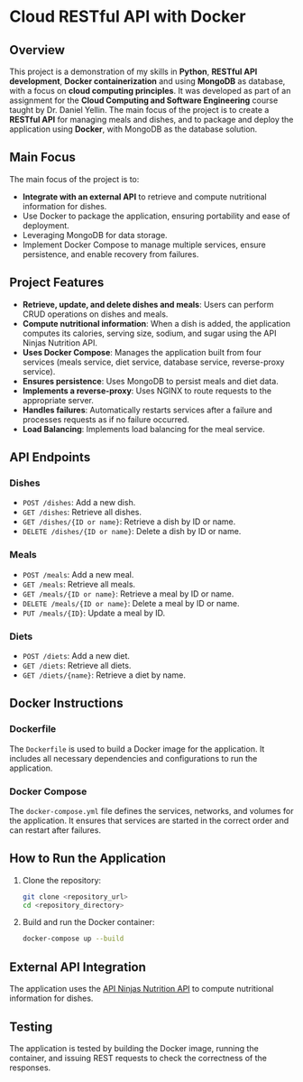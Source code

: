 # Cloud RESTful API with Docker

## Overview
This project is a demonstration of my skills in **Python**, **RESTful API development**, **Docker containerization** and using **MongoDB** as database, with a focus on **cloud computing principles**. It was developed as part of an assignment for the **Cloud Computing and Software Engineering** course taught by Dr. Daniel Yellin. The main focus of the project is to create a **RESTful API** for managing meals and dishes, and to package and deploy the application using **Docker**, with MongoDB as the database solution.

## Main Focus
The main focus of the project is to:
- **Integrate with an external API** to retrieve and compute nutritional information for dishes.
- Use Docker to package the application, ensuring portability and ease of deployment.
- Leveraging MongoDB for data storage.
- Implement Docker Compose to manage multiple services, ensure persistence, and enable recovery from failures.

## Project Features

- **Retrieve, update, and delete dishes and meals**: Users can perform CRUD operations on dishes and meals.
- **Compute nutritional information**: When a dish is added, the application computes its calories, serving size, sodium, and sugar using the API Ninjas Nutrition API.
- **Uses Docker Compose**: Manages the application built from four services (meals service, diet service, database service, reverse-proxy service).
- **Ensures persistence**: Uses MongoDB to persist meals and diet data.
- **Implements a reverse-proxy**: Uses NGINX to route requests to the appropriate server.
- **Handles failures**: Automatically restarts services after a failure and processes requests as if no failure occurred.
- **Load Balancing**: Implements load balancing for the meal service.

## API Endpoints

### Dishes
- `POST /dishes`: Add a new dish.
- `GET /dishes`: Retrieve all dishes.
- `GET /dishes/{ID or name}`: Retrieve a dish by ID or name.
- `DELETE /dishes/{ID or name}`: Delete a dish by ID or name.

### Meals
- `POST /meals`: Add a new meal.
- `GET /meals`: Retrieve all meals.
- `GET /meals/{ID or name}`: Retrieve a meal by ID or name.
- `DELETE /meals/{ID or name}`: Delete a meal by ID or name.
- `PUT /meals/{ID}`: Update a meal by ID.

### Diets
- `POST /diets`: Add a new diet.
- `GET /diets`: Retrieve all diets.
- `GET /diets/{name}`: Retrieve a diet by name.

## Docker Instructions

### Dockerfile
The `Dockerfile` is used to build a Docker image for the application. It includes all necessary dependencies and configurations to run the application.

### Docker Compose
The `docker-compose.yml` file defines the services, networks, and volumes for the application. It ensures that services are started in the correct order and can restart after failures.

## How to Run the Application

1. Clone the repository:
    ```sh
    git clone <repository_url>
    cd <repository_directory>
    ```

2. Build and run the Docker container:
    ```sh
    docker-compose up --build
    ```

## External API Integration
The application uses the [API Ninjas Nutrition API](https://api-ninjas.com/api/nutrition) to compute nutritional information for dishes.

## Testing
The application is tested by building the Docker image, running the container, and issuing REST requests to check the correctness of the responses.

